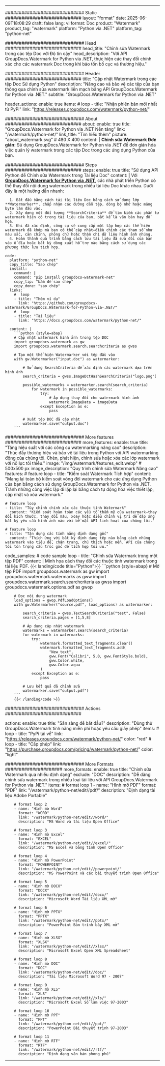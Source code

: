 
---
############################# Static ############################
layout: "format"
date:  2025-06-09T18:08:29
draft: false
lang: vi
format: Doc
product: "Watermark"
product_tag: "watermark"
platform: "Python via .NET"
platform_tag: "python-net"

############################# Head ############################
head_title: "Chỉnh sửa Watermark trong các tệp Doc với Độ tin cậy"
head_description: "Với API GroupDocs.Watermark for Python via .NET, thực hiện các thay đổi chính xác cho các watermark Doc trong khi bảo tồn bố cục và thương hiệu."

############################# Header ############################
title: "Cập nhật Watermark trong các tệp Doc Sử dụng Python" 
description: "Nâng cao và bảo vệ các tệp của bạn thông qua chỉnh sửa watermark liền mạch bằng API GroupDocs.Watermark for Python via .NET."
subtitle: "GroupDocs.Watermark for Python via .NET" 

header_actions:
  enable: true
  items:
    #  loop
    - title: "Nhận phiên bản mới nhất từ PyPi"
      link: "https://releases.groupdocs.com/watermark/python-net/"
      
############################# About ############################
about:
    enable: true
    title: "GroupDocs.Watermark for Python via .NET Nền tảng"
    link: "/watermark/python-net/"
    link_title: "Tìm hiểu thêm"
    picture: "about_watermark.svg" # 480 X 400
    content: |
       **Chỉnh sửa Watermark Đơn giản:** Sử dụng GroupDocs.Watermark for Python via .NET để đơn giản hóa việc quản lý watermark trong các tệp Doc trong các ứng dụng Python của bạn.

############################# Steps ############################
steps:
    enable: true
    title: "Sử dụng API Python để Chỉnh sửa Watermark trong Tài liệu Doc"
    content: |
      Với **[GroupDocs.Watermark for Python via .NET](https://products.groupdocs.com/watermark/python-net/)**, các nhà phát triển Python có thể thay đổi nội dung watermark trong nhiều tài liệu Doc khác nhau. Dưới đây là một hướng dẫn nhanh: 
      
      1. Bắt đầu bằng cách tải tài liệu Doc bằng cách sử dụng lớp **Watermarker**, chấp nhận các đường dẫn tệp, dòng bộ nhớ hoặc mảng byte làm đầu vào.
      2. Xây dựng một đối tượng **SearchCriteria** để tìm kiếm các phần tử watermark hiện có trong tài liệu của bạn, bất kể là văn bản hay đồ họa.
      3. Khi đã xác định, công cụ sẽ cung cấp một tập hợp các thể hiện watermark đã khớp mà bạn có thể cập nhật—điều chỉnh các tham số như màu sắc, căn chỉnh, phông chữ hoặc thậm chí dữ liệu hình ảnh nhúng.
      4. Hoàn thành quá trình bằng cách lưu tài liệu đã sửa đổi của bạn vào ổ đĩa hoặc bất kỳ dòng xuất hỗ trợ nào bằng cách sử dụng các phương thức lưu tích hợp.
   
    code:
      platform: "python-net"
      copy_title: "Sao chép"
      install:
        command: |
        command: "pip install groupdocs-watermark-net"
        copy_tip: "bấm để sao chép"
        copy_done: "sao chép"
      links:
        #  loop
        - title: "Thêm ví dụ"
          link: "https://github.com/groupdocs-watermark/GroupDocs.Watermark-for-Python-via-.NET/"
        #  loop
        - title: "Tài liệu"
          link: "https://docs.groupdocs.com/watermark/python-net/"
          
      content: |
        ```python {style=abap}
        # Cập nhật watermark hình ảnh trong tệp DOC
        import groupdocs.watermark as gw
        import groupdocs.watermark.search.searchcriteria as gwss

        # Tạo một thể hiện Watermarker với tệp đầu vào
        with gw.Watermarker("input.doc") as watermarker:

            # Sử dụng SearchCriteria để xác định các watermark dựa trên hình ảnh
            search_criteria = gwss.ImageDctHashSearchCriteria("logo.png")

            possible_watermarks = watermarker.search(search_criteria)
                for watermark in possible_watermarks:
                    try:
                        # Áp dụng thay đổi cho watermark hình ảnh
                        watermark.ImageData = imageData
                    except Exception as e:
                        pass

            # Xuất tệp DOC đã cập nhật
            watermarker.save("output.doc")
        ```     

############################# More features ############################
more_features:
  enable: true
  title: "Tăng hiệu suất với các công cụ watermarking nâng cao"
  description: "Thúc đẩy thương hiệu và bảo vệ tài liệu trong Python với API watermarking động của chúng tôi. Chèn, phát hiện, chỉnh sửa hoặc xóa các lớp watermark với nỗ lực tối thiểu."
  image: "/img/watermark/features_edit.webp" # 500x500 px
  image_description: "Quy trình chỉnh sửa Watermark Nâng cao"
  features:
    # feature loop
    - title: "Kiểm soát Watermark Tích hợp"
      content: "Mang lại toàn bộ kiểm soát vòng đời watermark cho các ứng dụng Python của bạn bằng cách sử dụng GroupDocs.Watermark for Python via .NET. Tránh những công việc lặp đi lặp lại bằng cách tự động hóa việc thiết lập, cập nhật và xóa watermark."

    # feature loop
    - title: "Tùy chỉnh chính xác các thuộc tính Watermark"
      content: "Kiểm soát hoàn toàn các yếu tố thẩm mỹ của watermark—thay đổi kích thước, thay đổi màu, xoay hoặc điều chỉnh vị trí để đáp ứng bất kỳ yêu cầu hình ảnh nào với bề mặt API linh hoạt của chúng tôi."

    # feature loop
    - title: "Tận dụng các tính năng định dạng gốc"
      content: "Thích ứng với bất kỳ định dạng tệp nào bằng cách nhúng watermark vào tiêu đề, chân trang, chú thích hoặc nền. API của chúng tôi tôn trọng cấu trúc gốc để tích hợp tối ưu."
      
  code_samples:
    # code sample loop
    - title: "Chỉnh sửa Watermark trong một tệp PDF"
      content: |
        Minh họa cách thay đổi các thuộc tính watermark trong tài liệu PDF.
        {{< landing/code title="Python">}}
        ```python {style=abap}
        # Mở tệp PDF
        import groupdocs.watermark as gw
        import groupdocs.watermark.watermarks as gww
        import groupdocs.watermark.search.searchcriteria as gwss
        import groupdocs.watermark.options.pdf as gwop

        # Đọc nội dung watermark
        load_options = gwop.PdfLoadOptions()
        with gw.Watermarker("source.pdf", load_options) as watermarker:

            search_criteria = gwss.TextSearchCriteria("test", False)
            search_criteria.pages = [1,5,8]

            # Áp dụng cập nhật watermark
            watermarks = watermarker.search(search_criteria)
            for watermark in watermarks:
                try:
                    watermark.formatted_text_fragments.clear()
                    watermark.formatted_text_fragments.add(
                        "New text", 
                        gww.Font("Calibri", 5.0, gww.FontStyle.bold), 
                        gww.Color.white, 
                        gww.Color.aqua
                    )
                except Exception as e:
                    pass
        
            # Lưu kết quả đã chỉnh sửa
            watermarker.save("output.pdf")
        ```
        {{< /landing/code >}}


############################# Actions ############################

actions:
  enable: true
  title: "Sẵn sàng để bắt đầu?"
  description: "Dùng thử GroupDocs.Watermark tính năng miễn phí hoặc yêu cầu giấy phép"
  items:
    #  loop
    - title: "PyPi tải về"
      link: "https://releases.groupdocs.com/watermark/python-net/"
      color: "red"
        #  loop
    - title: "Cấp phép"
      link: "https://purchase.groupdocs.com/pricing/watermark/python-net/"
      color: "light"


############################# More Formats #####################
more_formats:
    enable: true
    title: "Chỉnh sửa Watermark qua nhiều định dạng"
    exclude: "DOC"
    description: "Dễ dàng chỉnh sửa watermark trong nhiều loại tài liệu với API GroupDocs.Watermark for Python via .NET."
    items: 
        # format loop 1
        - name: "Hình mờ PDF"
          format: "PDF"
          link: "/watermark/python-net/edit//pdf/"
          description: "Định dạng tài liệu Adobe Portable"

        # format loop 2
        - name: "Hình mờ Word"
          format: "WORD"
          link: "/watermark/python-net/edit//word/"
          description: "MS Word và tài liệu Open Office"
          
        # format loop 3
        - name: "Hình mờ Excel"
          format: "EXCEL"
          link: "/watermark/python-net/edit//excel/"
          description: "MS Excel và bảng tính Open Office"

        # format loop 4
        - name: "Hình mờ PowerPoint"
          format: "POWERPOINT"
          link: "/watermark/python-net/edit//powerpoint/"
          description: "MS PowerPoint và các bài thuyết trình Open Office"

        # format loop 5
        - name: "Hình mờ DOCX"
          format: "DOCX"
          link: "/watermark/python-net/edit//docx/"
          description: "Microsoft Word Tài liệu XML mở"
          
        # format loop 6
        - name: "Hình mờ PPTX"
          format: "PPTX"
          link: "/watermark/python-net/edit//pptx/"
          description: "PowerPoint Bản trình bày XML mở"
          
        # format loop 7
        - name: "Hình mờ XLSX"
          format: "XLSX"
          link: "/watermark/python-net/edit//xlsx/"
          description: "Microsoft Excel Open XML Spreadsheet"

        # format loop 8
        - name: "Hình mờ DOC"
          format: "DOC"
          link: "/watermark/python-net/edit//doc/"
          description: "Tài liệu Microsoft Word 97 - 2007"

        # format loop 9
        - name: "Hình mờ XLS"
          format: "XLS"
          link: "/watermark/python-net/edit//xls/"
          description: "Microsoft Excel Sổ làm việc 97-2003"

        # format loop 10
        - name: "Hình mờ PPT"
          format: "PPT"
          link: "/watermark/python-net/edit//ppt/"
          description: "PowerPoint Bài thuyết trình 97-2003"

        # format loop 11
        - name: "Hình mờ RTF"
          format: "RTF"
          link: "/watermark/python-net/edit//rtf/"
          description: "Định dạng văn bản phong phú"

---